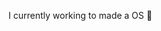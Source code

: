 I currently working to made a OS 👀

<!---
Azer-ID/Azer-ID is a ✨ special ✨ repository because its `README.md` (this file) appears on your GitHub profile.
You can click the Preview link to take a look at your changes.
--->
